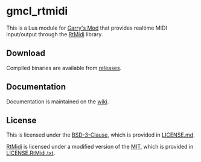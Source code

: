 # gmcl\_rtmidi

This is a Lua module for [Garry's Mod](https://gmod.facepunch.com/) that provides realtime MIDI input/output through the [RtMidi](https://www.music.mcgill.ca/~gary/rtmidi/) library.

## Download

Compiled binaries are available from [releases](https://github.com/drincoxyz/gmcl_rtmidi/releases).

## Documentation

Documentation is maintained on the [wiki](https://github.com/drincoxyz/gmcl_rtmidi/wiki).

## License

This is licensed under the [BSD-3-Clause](https://spdx.org/licenses/BSD-3-Clause.html), which is provided in [LICENSE.md](LICENSE.md).

[RtMidi](https://www.music.mcgill.ca/~gary/rtmidi/) is licensed under a modified version of the [MIT](https://spdx.org/licenses/MIT.html), which is provided in [LICENSE.RtMidi.txt](LICENSE.RtMidi.txt).

